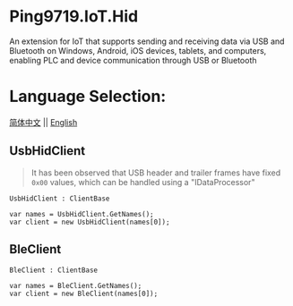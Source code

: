 ﻿# Ping9719.IoT.Hid
An extension for IoT that supports sending and receiving data via USB and Bluetooth on Windows, Android, iOS devices, tablets, and computers, enabling PLC and device communication through USB or Bluetooth

# Language Selection:
[简体中文](README.md) || [English](README_en-US.md) 

## UsbHidClient
> It has been observed that USB header and trailer frames have fixed `0x00` values, which can be handled using a "IDataProcessor"

`UsbHidClient : ClientBase`
```CSharp
var names = UsbHidClient.GetNames();
var client = new UsbHidClient(names[0]);
```

## BleClient
`BleClient : ClientBase`
```CSharp
var names = BleClient.GetNames();
var client = new BleClient(names[0]);
```